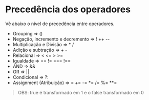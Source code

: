# Precedência dos operadores

Vê abaixo o nível de precedência entre operadores.

* Grouping => ()
* Negação, incremento e decremento => ! ++ --
* Multiplicação e Divisão => * /
* Adição e subtração => + -
* Relacional => < <= > >=
* Igualdade => == != === !==
* AND => &&
* OR => ||
* Condicional => ?:
* Assignment (Atribuição) => = += -= *= /= %= **=

> OBS: true é transformado em 1 e o false transformado em 0
